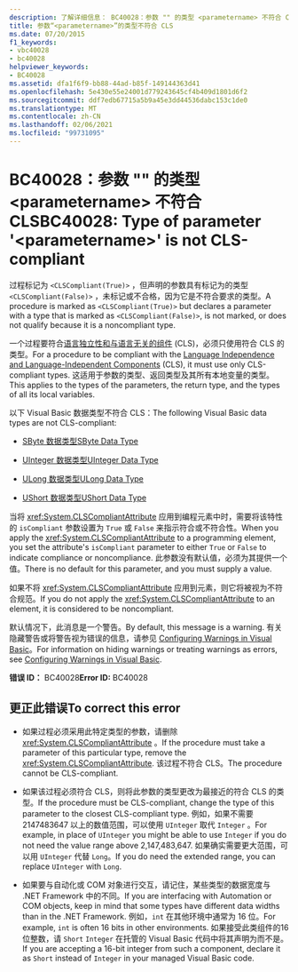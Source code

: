 ```yaml
---
description: 了解详细信息： BC40028：参数 "" 的类型 <parametername> 不符合 CLS
title: 参数“<parametername>”的类型不符合 CLS
ms.date: 07/20/2015
f1_keywords:
- vbc40028
- bc40028
helpviewer_keywords:
- BC40028
ms.assetid: dfa1f6f9-bb88-44ad-b85f-149144363d41
ms.openlocfilehash: 5e430e55e24001d779243645cf4b409d1801d6f2
ms.sourcegitcommit: ddf7edb67715a5b9a45e3dd44536dabc153c1de0
ms.translationtype: MT
ms.contentlocale: zh-CN
ms.lasthandoff: 02/06/2021
ms.locfileid: "99731095"
---
```

# <a name="bc40028-type-of-parameter-parametername-is-not-cls-compliant"></a><span data-ttu-id="fca48-103">BC40028：参数 "" 的类型 \<parametername> 不符合 CLS</span><span class="sxs-lookup"><span data-stu-id="fca48-103">BC40028: Type of parameter '\<parametername>' is not CLS-compliant</span></span>

<span data-ttu-id="fca48-104">过程标记为 `<CLSCompliant(True)>` ，但声明的参数具有标记为的类型 `<CLSCompliant(False)>` ，未标记或不合格，因为它是不符合要求的类型。</span><span class="sxs-lookup"><span data-stu-id="fca48-104">A procedure is marked as `<CLSCompliant(True)>` but declares a parameter with a type that is marked as `<CLSCompliant(False)>`, is not marked, or does not qualify because it is a noncompliant type.</span></span>

 <span data-ttu-id="fca48-105">一个过程要符合[语言独立性和与语言无关的组件](../../../standard/language-independence-and-language-independent-components.md) (CLS)，必须只使用符合 CLS 的类型。</span><span class="sxs-lookup"><span data-stu-id="fca48-105">For a procedure to be compliant with the [Language Independence and Language-Independent Components](../../../standard/language-independence-and-language-independent-components.md) (CLS), it must use only CLS-compliant types.</span></span> <span data-ttu-id="fca48-106">这适用于参数的类型、返回类型及其所有本地变量的类型。</span><span class="sxs-lookup"><span data-stu-id="fca48-106">This applies to the types of the parameters, the return type, and the types of all its local variables.</span></span>

 <span data-ttu-id="fca48-107">以下 Visual Basic 数据类型不符合 CLS：</span><span class="sxs-lookup"><span data-stu-id="fca48-107">The following Visual Basic data types are not CLS-compliant:</span></span>

- [<span data-ttu-id="fca48-108">SByte 数据类型</span><span class="sxs-lookup"><span data-stu-id="fca48-108">SByte Data Type</span></span>](../data-types/sbyte-data-type.md)

- [<span data-ttu-id="fca48-109">UInteger 数据类型</span><span class="sxs-lookup"><span data-stu-id="fca48-109">UInteger Data Type</span></span>](../data-types/uinteger-data-type.md)

- [<span data-ttu-id="fca48-110">ULong 数据类型</span><span class="sxs-lookup"><span data-stu-id="fca48-110">ULong Data Type</span></span>](../data-types/ulong-data-type.md)

- [<span data-ttu-id="fca48-111">UShort 数据类型</span><span class="sxs-lookup"><span data-stu-id="fca48-111">UShort Data Type</span></span>](../data-types/ushort-data-type.md)

 <span data-ttu-id="fca48-112">当将 <xref:System.CLSCompliantAttribute> 应用到编程元素中时，需要将该特性的 `isCompliant` 参数设置为 `True` 或 `False` 来指示符合或不符合性。</span><span class="sxs-lookup"><span data-stu-id="fca48-112">When you apply the <xref:System.CLSCompliantAttribute> to a programming element, you set the attribute's `isCompliant` parameter to either `True` or `False` to indicate compliance or noncompliance.</span></span> <span data-ttu-id="fca48-113">此参数没有默认值，必须为其提供一个值。</span><span class="sxs-lookup"><span data-stu-id="fca48-113">There is no default for this parameter, and you must supply a value.</span></span>

 <span data-ttu-id="fca48-114">如果不将 <xref:System.CLSCompliantAttribute> 应用到元素，则它将被视为不符合规范。</span><span class="sxs-lookup"><span data-stu-id="fca48-114">If you do not apply the <xref:System.CLSCompliantAttribute> to an element, it is considered to be noncompliant.</span></span>

 <span data-ttu-id="fca48-115">默认情况下，此消息是一个警告。</span><span class="sxs-lookup"><span data-stu-id="fca48-115">By default, this message is a warning.</span></span> <span data-ttu-id="fca48-116">有关隐藏警告或将警告视为错误的信息，请参见 [Configuring Warnings in Visual Basic](/visualstudio/ide/configuring-warnings-in-visual-basic)。</span><span class="sxs-lookup"><span data-stu-id="fca48-116">For information on hiding warnings or treating warnings as errors, see [Configuring Warnings in Visual Basic](/visualstudio/ide/configuring-warnings-in-visual-basic).</span></span>

 <span data-ttu-id="fca48-117">**错误 ID：** BC40028</span><span class="sxs-lookup"><span data-stu-id="fca48-117">**Error ID:** BC40028</span></span>

## <a name="to-correct-this-error"></a><span data-ttu-id="fca48-118">更正此错误</span><span class="sxs-lookup"><span data-stu-id="fca48-118">To correct this error</span></span>

- <span data-ttu-id="fca48-119">如果过程必须采用此特定类型的参数，请删除 <xref:System.CLSCompliantAttribute> 。</span><span class="sxs-lookup"><span data-stu-id="fca48-119">If the procedure must take a parameter of this particular type, remove the <xref:System.CLSCompliantAttribute>.</span></span> <span data-ttu-id="fca48-120">该过程不符合 CLS。</span><span class="sxs-lookup"><span data-stu-id="fca48-120">The procedure cannot be CLS-compliant.</span></span>

- <span data-ttu-id="fca48-121">如果该过程必须符合 CLS，则将此参数的类型更改为最接近的符合 CLS 的类型。</span><span class="sxs-lookup"><span data-stu-id="fca48-121">If the procedure must be CLS-compliant, change the type of this parameter to the closest CLS-compliant type.</span></span> <span data-ttu-id="fca48-122">例如，如果不需要 2147483647 以上的数值范围，可以使用 `UInteger` 取代 `Integer` 。</span><span class="sxs-lookup"><span data-stu-id="fca48-122">For example, in place of `UInteger` you might be able to use `Integer` if you do not need the value range above 2,147,483,647.</span></span> <span data-ttu-id="fca48-123">如果确实需要更大范围，可以用 `UInteger` 代替 `Long`。</span><span class="sxs-lookup"><span data-stu-id="fca48-123">If you do need the extended range, you can replace `UInteger` with `Long`.</span></span>

- <span data-ttu-id="fca48-124">如果要与自动化或 COM 对象进行交互，请记住，某些类型的数据宽度与 .NET Framework 中的不同。</span><span class="sxs-lookup"><span data-stu-id="fca48-124">If you are interfacing with Automation or COM objects, keep in mind that some types have different data widths than in the .NET Framework.</span></span> <span data-ttu-id="fca48-125">例如，`int` 在其他环境中通常为 16 位。</span><span class="sxs-lookup"><span data-stu-id="fca48-125">For example, `int` is often 16 bits in other environments.</span></span> <span data-ttu-id="fca48-126">如果接受此类组件的16位整数，请 `Short` `Integer` 在托管的 Visual Basic 代码中将其声明为而不是。</span><span class="sxs-lookup"><span data-stu-id="fca48-126">If you are accepting a 16-bit integer from such a component, declare it as `Short` instead of `Integer` in your managed Visual Basic code.</span></span>
